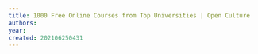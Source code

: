 ```yaml
---
title: 1000 Free Online Courses from Top Universities | Open Culture
authors: 
year: 
created: 202106250431
---
```


